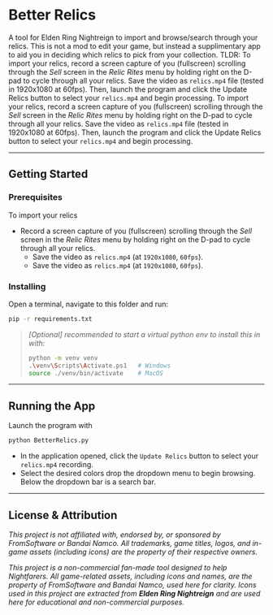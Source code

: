 # Better Relics
A tool for Elden Ring Nightreign to import and browse/search through your relics. This is not a mod to edit your game, but instead a supplimentary app to aid you in deciding which relics to pick from your collection.
TLDR:
To import your relics, record a screen capture of you (fullscreen) scrolling through the *Sell* screen in the *Relic Rites* menu by holding right on the D-pad to cycle through all your relics. Save the video as `relics.mp4` file (tested in 1920x1080 at 60fps). Then, launch the program and click the Update Relics button to select your `relics.mp4` and begin processing.
To import your relics, record a screen capture of you (fullscreen) scrolling through the *Sell* screen in the *Relic Rites* menu by holding right on the D-pad to cycle through all your relics. Save the video as `relics.mp4` file (tested in 1920x1080 at 60fps). Then, launch the program and click the Update Relics button to select your `relics.mp4` and begin processing.


---

## Getting Started

### Prerequisites
To import your relics
- Record a screen capture of you (fullscreen) scrolling through the *Sell* screen in the *Relic Rites* menu by holding right on the D-pad to cycle through all your relics. 
  - Save the video as `relics.mp4` (at `1920x1080`, `60fps`).
  - Save the video as `relics.mp4` (at `1920x1080`, `60fps`).

### Installing
Open a terminal, navigate to this folder and run:
```bash
pip -r requirements.txt
```
>*[Optional] recommended to start a virtual python env to install this in with:*
> ```bash
> python -m venv venv
> .\venv\Scripts\Activate.ps1   # Windows
> source ./venv/bin/activate    # MacOS
> ```

---
## Running the App
Launch the program with
```bash
python BetterRelics.py
```
- In the application opened, click the `Update Relics` button to select your `relics.mp4` recording.
- Select the desired colors drop the dropdown menu to begin browsing. 
Below the dropdown bar is a search bar.


---

## License & Attribution

*This project is not affiliated with, endorsed by, or sponsored by FromSoftware or Bandai Namco. All trademarks, game titles, logos, and in-game assets (including icons) are the property of their respective owners.*

*This project is a non-commercial fan-made tool designed to help Nightfarers. All game-related assets, including icons and names, are the property of FromSoftware and Bandai Namco, used here for clarity. Icons used in this project are extracted from **Elden Ring Nightreign** and are used here for educational and non-commercial purposes.*